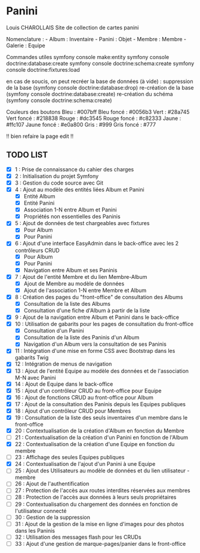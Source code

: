 # Panini
Louis CHAROLLAIS
Site de collection de cartes panini

Nomenclature :
    - Album : Inventaire
    - Panini : Objet
    - Membre : Membre
    - Galerie : Equipe

Commandes utiles
symfony console make:entity
symfony console doctrine:database:create
symfony console doctrine:schema:create
symfony console doctrine:fixtures:load

en cas de soucis, on peut recréer la base de données (à vide) :
suppression de la base (symfony console doctrine:database:drop)
re-création de la base (symfony console doctrine:database:create)
re-création du schéma (symfony console doctrine:schema:create)

Couleurs des boutons
Bleu : #007bff
Bleu foncé : #0056b3
Vert : #28a745
Vert foncé : #218838
Rouge : #dc3545
Rouge foncé : #c82333
Jaune : #ffc107
Jaune foncé : #e0a800
Gris : #999
Gris foncé : #777

!! bien refaire la page edit !!

## TODO LIST

- [x] 1 : Prise de connaissance du cahier des charges
- [x] 2 : Initialisation du projet Symfony
- [x] 3 : Gestion du code source avec Git
- [x] 4 : Ajout au modèle des entités liées Album et Panini
    - [x] Entité Album
    - [x] Entité Panini
    - [x] Association 1-N entre Album et Panini
    - [x] Propriétés non essentielles des Paninis
- [x] 5 : Ajout de données de test chargeables avec fixtures
    - [x] Pour Album
    - [x] Pour Panini
- [x] 6 : Ajout d'une interface EasyAdmin dans le back-office avec les 2 contrôleurs CRUD
    - [x] Pour Album
    - [x] Pour Panini
    - [x] Navigation entre Album et ses Paninis
- [x] 7 : Ajout de l'entité Membre et du lien Membre-Album
    - [x] Ajout de Membre au modèle de données
    - [x] Ajout de l'association 1-N entre Membre et Album
- [x] 8 : Création des pages du "front-office" de consultation des Albums
    - [x] Consultation de la liste des Albums
    - [x] Consultation d'une fiche d'Album à partir de la liste
- [x] 9 : Ajout de la navigation entre Album et Panini dans le back-office
- [x] 10 : Utilisation de gabarits pour les pages de consultation du front-office
    - [x] Consultation d'un Panini
    - [x] Consultation de la liste des Paninis d'un Album
    - [x] Navigation d'un Album vers la consultation de ses Paninis
- [x] 11 : Intégration d'une mise en forme CSS avec Bootstrap dans les gabarits Twig
- [x] 12 : Intégration de menus de navigation
- [x] 13 : Ajout de l'entité Equipe au modèle des données et de l'association M-N avec Panini
- [x] 14 : Ajout de Equipe dans le back-office
- [x] 15 : Ajout d'un contrôleur CRUD au front-office pour Equipe
- [x] 16 : Ajout de fonctions CRUD au front-office pour Album
- [x] 17 : Ajout de la consultation des Paninis depuis les Equipes publiques
- [x] 18 : Ajout d'un contrôleur CRUD pour Membres
- [x] 19 : Consultation de la liste des seuls inventaires d'un membre dans le front-office
- [x] 20 : Contextualisation de la création d'Album en fonction du Membre
- [ ] 21 : Contextualisation de la création d'un Panini en fonction de l'Album
- [x] 22 : Contextualisation de la création d'une Equipe en fonction du membre
- [ ] 23 : Affichage des seules Equipes publiques
- [x] 24 : Contextualisation de l'ajout d'un Panini à une Equipe
- [ ] 25 : Ajout des Utilisateurs au modèle de données et du lien utilisateur - membre
- [ ] 26 : Ajout de l'authentification
- [ ] 27 : Protection de l'accès aux routes interdites réservées aux membres
- [ ] 28 : Protection de l'accès aux données à leurs seuls propriétaires
- [ ] 29 : Contextualisation du chargement des données en fonction de l'utilisateur connecté
- [ ] 30 : Gestion de la suppression
- [ ] 31 : Ajout de la gestion de la mise en ligne d'images pour des photos dans les Paninis
- [ ] 32 : Utilisation des messages flash pour les CRUDs
- [ ] 33 : Ajout d'une gestion de marque-pages/panier dans le front-office